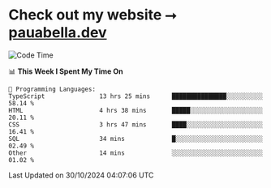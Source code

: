 # Check out my website ⭢ [pauabella.dev](https://pauabella.dev)

<!--START_SECTION:waka-->
![Code Time](http://img.shields.io/badge/Code%20Time-3%2C840%20hrs%2028%20mins-blue)

📊 **This Week I Spent My Time On** 

```text
💬 Programming Languages: 
TypeScript               13 hrs 25 mins      ███████████████░░░░░░░░░░   58.14 % 
HTML                     4 hrs 38 mins       █████░░░░░░░░░░░░░░░░░░░░   20.11 % 
CSS                      3 hrs 47 mins       ████░░░░░░░░░░░░░░░░░░░░░   16.41 % 
SQL                      34 mins             █░░░░░░░░░░░░░░░░░░░░░░░░   02.49 % 
Other                    14 mins             ░░░░░░░░░░░░░░░░░░░░░░░░░   01.02 % 
```


 Last Updated on 30/10/2024 04:07:06 UTC
<!--END_SECTION:waka-->
